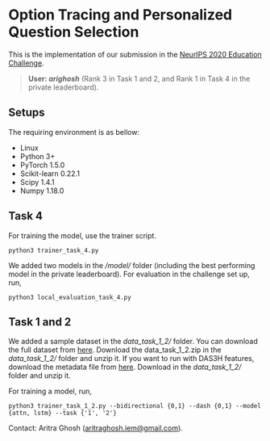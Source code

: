 # Option Tracing  and Personalized Question Selection

This is the implementation of our submission in the [NeurIPS 2020 Education Challenge](https://competitions.codalab.org/competitions/25449).


> **User: _arighosh_** (Rank 3 in Task 1 and 2, and Rank 1 in Task 4 in the private leaderboard).

## Setups
The requiring environment is as bellow:  

- Linux 
- Python 3+
- PyTorch 1.5.0
- Scikit-learn 0.22.1
- Scipy 1.4.1
- Numpy 1.18.0

## Task 4
For training the model, use the trainer script.
```
python3 trainer_task_4.py
```
We added two models in the _/model/_ folder (including the best performing model in the private leaderboard). For evaluation in the challenge set up, run,
```
python3 local_evaluation_task_4.py
```


## Task 1 and 2
We added a sample dataset in the _data_task_1_2/_ folder. You can download the full dataset from [here][gdrive]. Download the data_task_1_2.zip in the _data_task_1_2/_ folder and unzip it. If you want to run with DAS3H features, download the metadata file from [here][gdrive]. Download in the _data_task_1_2/_ folder and unzip it. 

For training a model, run,
```
python3 trainer_task_1_2.py --bidirectional {0,1} --dash {0,1} --model {attn, lstm} --task {'1', '2'}
```


[gdrive]: https://drive.google.com/drive/folders/1QyH2561LJTLLaGadF47UkTHXo2E1o9zL?usp=sharing



Contact: Aritra Ghosh (aritraghosh.iem@gmail.com).

